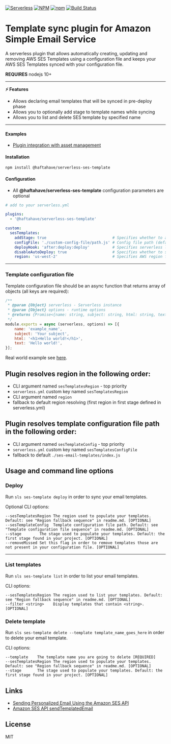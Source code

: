 [![Serverless][ico-serverless]][link-serverless]
[![NPM][ico-npm]][link-npm]
[![npm][ico-npm-downloads]][link-npm]
[![Build Status][ico-build]][link-build]

Template sync plugin for Amazon Simple Email Service
===

A serverless plugin that allows automatically creating, updating and removing
AWS SES Templates using a configuration file and keeps your AWS SES Templates
synced with your configuration file.

**REQUIRES** nodejs 10+

---
**:zap: Features**

- Allows declaring email templates that will be synced in pre-deploy phase
- Allows you to optionally add stage to template names while syncing
- Allows you to list and delete SES template by specified name
---

#### Examples

- [Plugin integration with asset management](examples/asset-management)

#### Installation

`npm install @haftahave/serverless-ses-template`

#### Configuration

* All **@haftahave/serverless-ses-template** configuration parameters are optional

```yaml
# add to your serverless.yml

plugins:
  - '@haftahave/serverless-ses-template'

custom:
  sesTemplates:
    addStage: true                             # Specifies whether to add stage to template name (default false)
    configFile: './custom-config-file/path.js' # Config file path (default './ses-email-templates/index.js')
    deployHook: 'after:deploy:deploy'          # Specifies serverless lifecycle event plugin use to deploy templates (default 'before:deploy:deploy')
    disableAutoDeploy: true                    # Specifies whether to sync templates while sls deploy (default false)
    region: 'us-west-2'                        # Specifies AWS region for SES templates (not required)
```
---

### Template configuration file

Template configuration file should be an async function that returns array of objects (all keys are required):
```javascript
/**
 * @param {Object} serverless - Serverless instance
 * @param {Object} options - runtime options
 * @returns {Promise<{name: string, subject: string, html: string, text}[]>}
 */
module.exports = async (serverless, options) => [{
    name: 'example_name',
    subject: 'Your subject',
    html: '<h1>Hello world!</h1>',
    text: 'Hello world!',
}];
```

Real world example see [here](examples/asset-management/ses-email-templates/index.js).

## Plugin resolves region in the following order:

- CLI argument named `sesTemplatesRegion`  - top priority
- `serverless.yml` custom key named `sesTemplatesRegion`
- CLI argument named `region`
- fallback to default region resolving (first region in first stage defined in serverless.yml)

## Plugin resolves template configuration file path in the following order:

- CLI argument named `sesTemplateConfig`  - top priority
- `serverless.yml` custom key named `sesTemplatesConfigFile`
- fallback to default `./ses-email-templates/index.js`

## Usage and command line options

### Deploy
Run `sls ses-template deploy` in order to sync your email templates.

Optional CLI options:
```
--sesTemplatesRegion The region used to populate your templates. Default: see "Region fallback sequence" in readme.md. [OPTIONAL]
--sesTemplateConfig  Template configuration file path. Default: see "Template configuration file sequence" in readme.md. [OPTIONAL]
--stage        The stage used to populate your templates. Default: the first stage found in your project. [OPTIONAL]
--removeMissed Set this flag in order to remove templates those are not present in your configuration file. [OPTIONAL]
```
---

### List templates
Run `sls ses-template list` in order to list your email templates.

CLI options:

```
--sesTemplatesRegion The region used to list your templates. Default: see "Region fallback sequence" in readme.md. [OPTIONAL]
--filter <string>    Display templates that contain <string>. [OPTIONAL]
```

### Delete template
Run `sls ses-template delete --template template_name_goes_here` in order to delete your email template.

CLI options:

```
--template    The template name you are going to delete [REQUIRED]
--sesTemplatesRegion The region used to populate your templates. Default: see "Region fallback sequence" in readme.md. [OPTIONAL]
--stage       The stage used to populate your templates. Default: the first stage found in your project. [OPTIONAL]
```

## Links

- [Sending Personalized Email Using the Amazon SES API][link-ses-guide]
- [Amazon SES API sendTemplatedEmail][link-ses-sdk]

## License

MIT

[ico-serverless]: http://public.serverless.com/badges/v3.svg
[ico-npm]: https://img.shields.io/npm/v/@haftahave/serverless-ses-template.svg
[ico-npm-downloads]: https://img.shields.io/npm/dt/@haftahave/serverless-ses-template.svg
[ico-build]: https://travis-ci.org/haftahave/serverless-ses-template.svg?branch=master

[link-serverless]: http://www.serverless.com/
[link-npm]: https://www.npmjs.com/package/@haftahave/serverless-ses-template
[link-build]: https://travis-ci.org/haftahave/serverless-ses-template
[link-ses-guide]: https://docs.aws.amazon.com/ses/latest/DeveloperGuide/send-personalized-email-api.html
[link-ses-sdk]: https://docs.aws.amazon.com/AWSJavaScriptSDK/latest/AWS/SES.html#sendTemplatedEmail-property
